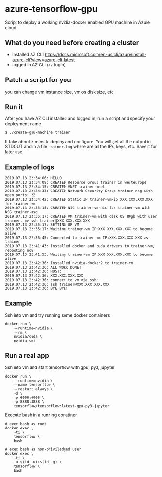 # azure-tensorflow-gpu

Script to deploy a working nvidia-docker enabled GPU machine in Azure cloud

## What do you need before creating a cluster

- installed AZ CLI https://docs.microsoft.com/en-us/cli/azure/install-azure-cli?view=azure-cli-latest
- logged in AZ CLI (az login)

## Patch a script for you

you can change vm instance size, vm os disk size, etc

## Run it

After you have AZ CLI installed and logged in, run a script and specify your deployment name

```$ ./create-gpu-machine trainer```

It take about 5 mins to deploy and configure. You will get all the output in STDOUT and in a file ```trainer.log``` where are all the IPs, keys, etc. Save it for later use.

## Example of logs

```
2019.07.13 22:34:06: HELLO
2019.07.13 22:34:09: CREATED Resource Group trainer in westeurope
2019.07.13 22:34:15: CREATED VNET trainer-vnet
2019.07.13 22:34:33: CREATED Network Security Group trainer-nsg with open ports: 22
2019.07.13 22:34:42: CREATED Static IP trainer-vm-ip XXX.XXX.XXX.XXX for trainer-vm
2019.07.13 22:35:15: CREATED NIC trainer-vm-nic for trainer-vm with NSG trainer-nsg
2019.07.13 22:35:17: CREATED VM trainer-vm with disk OS 80gb with user trainer. => ssh trainer@XXX.XXX.XXX.XXX
2019.07.13 22:35:17: SETTING UP VM
2019.07.13 22:35:17: Waiting trainer-vm IP:XXX.XXX.XXX.XXX to become alive
2019.07.13 22:36:45: Connected to trainer-vm IP:XXX.XXX.XXX.XXX as trainer
2019.07.13 22:41:43: Installed docker and cuda drivers to trainer-vm, rebooting now
2019.07.13 22:41:53: Waiting trainer-vm IP:XXX.XXX.XXX.XXX to become alive
2019.07.13 22:42:36: Installed nvidia-docker2 to trainer-vm
2019.07.13 22:42:36: ALL WORK DONE!
2019.07.13 22:42:36: HOST:
2019.07.13 22:42:36: XXX.XXX.XXX.XXX
2019.07.13 22:42:36: connect to vm via ssh:
2019.07.13 22:42:36: ssh trainer@XXX.XXX.XXX.XXX
2019.07.13 22:42:36: BYE BYE!
```

## Example

Ssh into vm and try running some docker containers

```
docker run \
    --runtime=nvidia \
    --rm \
    nvidia/cuda \
    nvidia-smi
```


## Run a real app

Ssh into vm and start tensorflow with gpu, py3, jupyter

```
docker run \
    --runtime=nvidia \
    --name tensorflow \
    --restart always \
    -d \
    -p 6006:6006 \
    -p 8888:8888 \
    tensorflow/tensorflow:latest-gpu-py3-jupyter
```

Execute bash in a running conatiner

```
# exec bash as root
docker exec \
    -ti \
    tensorflow \
    bash
```

```
# exec bash as non-priviledged user
docker exec \
    -ti \
    -u $(id -u):$(id -g) \
    tensorflow \
    bash
```
